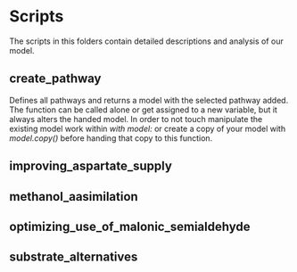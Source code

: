 # Scripts

The scripts in this folders contain detailed descriptions and analysis of our model.

## create_pathway
Defines all pathways and returns a model with the selected pathway added.  
The function can be called alone or get assigned to a new variable, but it always alters the handed model. In order to not touch manipulate the existing model work within _with model:_ or create a copy of your model with _model.copy()_ before handing that copy to this function.

## improving_aspartate_supply


## methanol_aasimilation


## optimizing_use_of_malonic_semialdehyde


## substrate_alternatives


